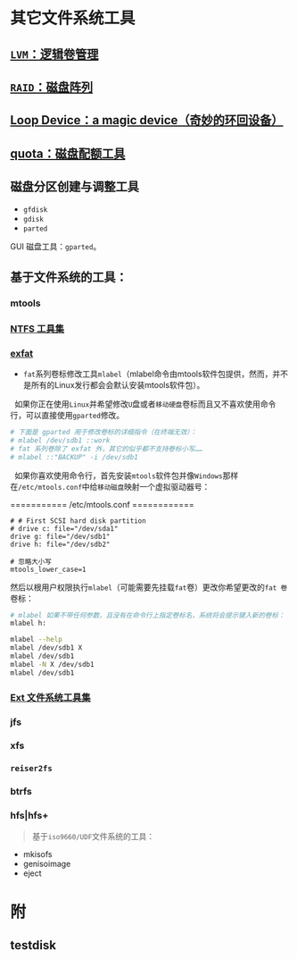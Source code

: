 # 其它文件系统工具
## [`LVM`：逻辑卷管理](fs_tools/lvm.md)
## [`RAID`：磁盘阵列](fs_tools/raid.md)
## [Loop Device：a magic device（奇妙的环回设备）](fs_tools/loopback.md)
## [quota：磁盘配额工具](fs_tools/quota.md)

## 磁盘分区创建与调整工具

+ `gfdisk`
+ `gdisk`
+ `parted`

GUI 磁盘工具：`gparted`。

## 基于文件系统的工具：
### mtools

### [NTFS 工具集](fs_tools/ntfs-utils.md)
### [exfat](fs_tools/exfat_utils.md)

+ `fat`系列卷标修改工具`mlabel`（mlabel命令由mtools软件包提供，然而，并不是所有的Linux发行都会会默认安装mtools软件包）。

&nbsp;&nbsp;如果你正在使用`Linux`并希望修改`U`盘或者`移动硬盘`卷标而且又不喜欢使用命令行，可以直接使用`gparted`修改。

```Bash
# 下面是 gparted 用于修改卷标的详细指令（在终端无效）：
# mlabel /dev/sdb1 ::work
# fat 系列卷除了 exfat 外，其它的似乎都不支持卷标小写……
# mlabel ::"BACKUP" -i /dev/sdb1
```

&nbsp;&nbsp;如果你喜欢使用命令行，首先安装`mtools`软件包并像`Windows`那样在`/etc/mtools.conf`中给`移动磁盘`映射一个虚拟驱动器号：

=========== /etc/mtools.conf ============

```config
# # First SCSI hard disk partition
# drive c: file="/dev/sda1"
drive g: file="/dev/sdb1"
drive h: file="/dev/sdb2"

# 忽略大小写
mtools_lower_case=1
```

然后以根用户权限执行`mlabel`（可能需要先挂载`fat`卷）更改你希望更改的`fat 卷`卷标：

```Bash
# mlabel 如果不带任何参数，且没有在命令行上指定卷标名，系统将会提示键入新的卷标：
mlabel h: 

mlabel --help
mlabel /dev/sdb1 X
mlabel /dev/sdb1
mlabel -N X /dev/sdb1
mlabel /dev/sdb1
```

### [Ext 文件系统工具集](fs_tools/ext_fs_utils.md)
### jfs
### xfs
### `reiser2fs`
### btrfs
### hfs|hfs+

> 基于`iso9660/UDF`文件系统的工具：

+ mkisofs
+ genisoimage
+ eject

# 附
## testdisk
